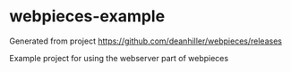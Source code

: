 # webpieces-example

Generated from project https://github.com/deanhiller/webpieces/releases

Example project for using the webserver part of webpieces
